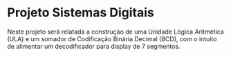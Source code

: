 # Projeto Sistemas Digitais

Neste projeto será relatada a construção de uma Unidade Lógica Aritmética (ULA) e um somador de Codificação
Binária Decimal (BCD), com o intuito de alimentar um decodificador para display de 7 segmentos.
